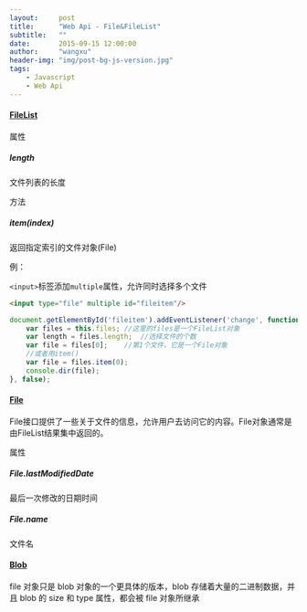 ```yaml
---
layout:     post
title:      "Web Api - File&FileList"
subtitle:   ""
date:       2015-09-15 12:00:00
author:     "wangxu"
header-img: "img/post-bg-js-version.jpg"
tags:
    - Javascript
    - Web Api
---
```


#### [FileList](https://developer.mozilla.org/en-US/docs/Web/API/FileList)

属性

##### length

文件列表的长度

方法

##### item(index)

返回指定索引的文件对象(File)

例：

`<input>`标签添加`multiple`属性，允许同时选择多个文件

```html
<input type="file" multiple id="fileitem"/>
```

```javascript
document.getElementById('fileitem').addEventListener('change', function(e) {
    var files = this.files; //这里的files是一个FileList对象
    var length = files.length;  //选择文件的个数
    var file = files[0];    //第1个文件，它是一个File对象
    //或者用item()
    var file = files.item(0);
    console.dir(file);
}, false);
```

#### [File](https://developer.mozilla.org/en-US/docs/Web/API/File)

File接口提供了一些关于文件的信息，允许用户去访问它的内容。File对象通常是由FileList结果集中返回的。

属性

##### File.lastModifiedDate

最后一次修改的日期时间

##### File.name

文件名


#### [Blob](https://developer.mozilla.org/en-US/docs/Web/API/Blob)

file 对象只是 blob 对象的一个更具体的版本，blob 存储着大量的二进制数据，并且 blob 的 size 和 type 属性，都会被 file 对象所继承

